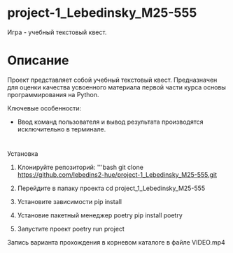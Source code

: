 # project-1_Lebedinsky_M25-555
Игра - учебный текстовый квест.

# Описание
Проект представляет собой учебный текстовый квест. Предназначен для оценки качества усвоенного материала первой части курса основы программирования на Python.

Ключевые особенности:
- Ввод команд пользователя и вывод результата производятся исключительно в терминале.

#
Установка

1. Клонируйте репозиторий:
'''bash
git clone https://github.com/lebedins2-hue/project-1_Lebedinsky_M25-555.git

2. Перейдите в папаку проекта
cd project_1_Lebedinsky_M25-555

3. Установите зависимости
pip install 

4. Установие пакетный менеджер poetry
pip install poetry

5. Запустите проект
poetry run project


Запись варианта прохождения в корневом каталоге в файле VIDEO.mp4